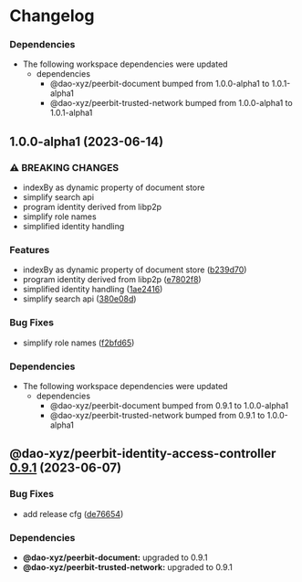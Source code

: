 # Changelog

### Dependencies

* The following workspace dependencies were updated
  * dependencies
    * @dao-xyz/peerbit-document bumped from 1.0.0-alpha1 to 1.0.1-alpha1
    * @dao-xyz/peerbit-trusted-network bumped from 1.0.0-alpha1 to 1.0.1-alpha1

## 1.0.0-alpha1 (2023-06-14)


### ⚠ BREAKING CHANGES

* indexBy as dynamic property of document store
* simplify search api
* program identity derived from libp2p
* simplify role names
* simplified identity handling

### Features

* indexBy as dynamic property of document store ([b239d70](https://github.com/dao-xyz/peerbit/commit/b239d70bae1f6fd004ce9154238f58b8face1ad6))
* program identity derived from libp2p ([e7802f8](https://github.com/dao-xyz/peerbit/commit/e7802f816eb3e06c14cc57b193d2bde2b5005cef))
* simplified identity handling ([1ae2416](https://github.com/dao-xyz/peerbit/commit/1ae24168a5c8629b8f9d1c57eceed6abd4a15020))
* simplify search api ([380e08d](https://github.com/dao-xyz/peerbit/commit/380e08da9285ec4aae51bc757ce3167dc9ffa949))


### Bug Fixes

* simplify role names ([f2bfd65](https://github.com/dao-xyz/peerbit/commit/f2bfd65422d0d7066cbc34693bfeafecb508004d))


### Dependencies

* The following workspace dependencies were updated
  * dependencies
    * @dao-xyz/peerbit-document bumped from 0.9.1 to 1.0.0-alpha1
    * @dao-xyz/peerbit-trusted-network bumped from 0.9.1 to 1.0.0-alpha1

## @dao-xyz/peerbit-identity-access-controller [0.9.1](https://github.com/dao-xyz/peerbit/compare/@dao-xyz/peerbit-identity-access-controller@0.9.0...@dao-xyz/peerbit-identity-access-controller@0.9.1) (2023-06-07)


### Bug Fixes

* add release cfg ([de76654](https://github.com/dao-xyz/peerbit/commit/de766548f8106804d319e8b51e9607f2a3f60726))





### Dependencies

* **@dao-xyz/peerbit-document:** upgraded to 0.9.1
* **@dao-xyz/peerbit-trusted-network:** upgraded to 0.9.1

